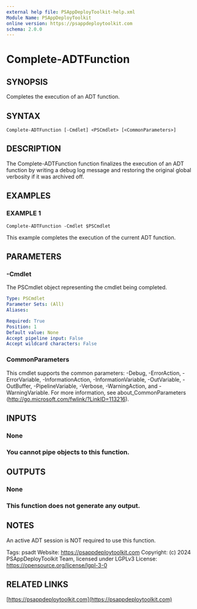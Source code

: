 ```yaml
---
external help file: PSAppDeployToolkit-help.xml
Module Name: PSAppDeployToolkit
online version: https://psappdeploytoolkit.com
schema: 2.0.0
---
```


# Complete-ADTFunction

## SYNOPSIS
Completes the execution of an ADT function.

## SYNTAX

```
Complete-ADTFunction [-Cmdlet] <PSCmdlet> [<CommonParameters>]
```

## DESCRIPTION
The Complete-ADTFunction function finalizes the execution of an ADT function by writing a debug log message and restoring the original global verbosity if it was archived off.

## EXAMPLES

### EXAMPLE 1
```
Complete-ADTFunction -Cmdlet $PSCmdlet
```

This example completes the execution of the current ADT function.

## PARAMETERS

### -Cmdlet
The PSCmdlet object representing the cmdlet being completed.

```yaml
Type: PSCmdlet
Parameter Sets: (All)
Aliases:

Required: True
Position: 1
Default value: None
Accept pipeline input: False
Accept wildcard characters: False
```

### CommonParameters
This cmdlet supports the common parameters: -Debug, -ErrorAction, -ErrorVariable, -InformationAction, -InformationVariable, -OutVariable, -OutBuffer, -PipelineVariable, -Verbose, -WarningAction, and -WarningVariable.
For more information, see about_CommonParameters (http://go.microsoft.com/fwlink/?LinkID=113216).

## INPUTS

### None
### You cannot pipe objects to this function.
## OUTPUTS

### None
### This function does not generate any output.
## NOTES
An active ADT session is NOT required to use this function.

Tags: psadt
Website: https://psappdeploytoolkit.com
Copyright: (c) 2024 PSAppDeployToolkit Team, licensed under LGPLv3
License: https://opensource.org/license/lgpl-3-0

## RELATED LINKS

[https://psappdeploytoolkit.com](https://psappdeploytoolkit.com)

